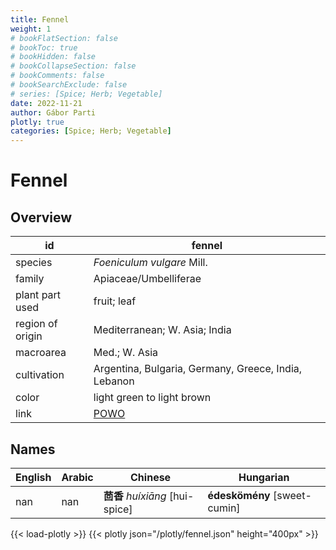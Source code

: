 ```yaml
---
title: Fennel
weight: 1
# bookFlatSection: false
# bookToc: true
# bookHidden: false
# bookCollapseSection: false
# bookComments: false
# bookSearchExclude: false
# series: [Spice; Herb; Vegetable]
date: 2022-11-21
author: Gábor Parti
plotly: true
categories: [Spice; Herb; Vegetable]
---
```


# Fennel

## Overview

|       id       |                       fennel                       |
|----------------|----------------------------------------------------|
|     species    |             *Foeniculum vulgare* Mill.             |
|     family     |                Apiaceae/Umbelliferae               |
| plant part used|                     fruit; leaf                    |
|region of origin|            Mediterranean; W. Asia; India           |
|    macroarea   |                    Med.; W. Asia                   |
|   cultivation  |Argentina, Bulgaria, Germany, Greece, India, Lebanon|
|      color     |             light green to light brown             |
|      link      | [POWO](https://powo.science.kew.org/taxon/842680-1)|

 ## Names
|English|Arabic|           Chinese           |          Hungarian         |
|-------|------|-----------------------------|----------------------------|
|  nan  |  nan |**茴香** *huíxiāng* [hui-spice]|**édeskömény** [sweet-cumin]|

{{< load-plotly >}}
{{< plotly json="/plotly/fennel.json" height="400px" >}}